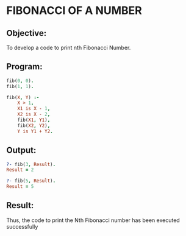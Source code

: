 # FIBONACCI OF A NUMBER
## Objective:
To develop a code to print nth Fibonacci Number.
## Program:
```prolog
fib(0, 0).    
fib(1, 1).    

fib(X, Y) :- 
    X > 1, 
    X1 is X - 1, 
    X2 is X - 2, 
    fib(X1, Y1), 
    fib(X2, Y2), 
    Y is Y1 + Y2.
```
## Output:
```prolog
?- fib(3, Result).
Result = 2

?- fib(5, Result).
Result = 5
```
## Result:
Thus, the code to print the Nth Fibonacci number has been executed successfully
